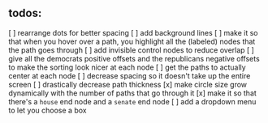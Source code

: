 ## todos:
[ ] rearrange dots for better spacing
[ ] add background lines
[ ]  make it so that when you hover over a path, you highlight all the (labeled) nodes that the path goes through 
[ ] add invisible control nodes to reduce overlap
[ ] give all the democrats positive offsets and the republicans negative offsets to make the sorting look nicer at each node
[ ] get the paths to actually center at each node
[ ] decrease spacing so it doesn't take up the entire screen
[ ] drastically decrease path thickness
[x] make circle size grow dynamically with the number of paths that go through it
[x]  make it so that there's a `house` end node and a `senate` end node
[ ] add a dropdown menu to let you choose a box